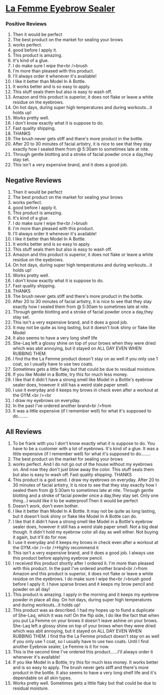# [La Femme Eyebrow Sealer](https://products.checkmycream.com/products/La-Femme-Eyebrow-Sealer.html)

### Positive Reviews

<ol>
      <li>Then it would be perfect</li>
      <li>The best product on the market for sealing your brows</li>
      <li>works perfect.  </li>
      <li>good before I apply it.  </li>
      <li>This product is amazing.</li>
      <li>It&#x27;s kind of a glue.</li>
      <li>I do make sure I wipe the&lt;br /&gt;brush</li>
      <li>I&#x27;m more than pleased with this product.  </li>
      <li>I&#x27;ll always order it whenever it&#x27;s available!</li>
      <li>I like it better than Model In A Bottle.  </li>
      <li>It works better and is so easy to apply.  </li>
      <li>This stuff seals them but also is easy to wash off.  </li>
      <li>Amazon and this product is superior, it does not flake or leave a white residue on the eyebrows.  </li>
      <li>On hot days, during super high temperatures and during workouts...it holds up!</li>
      <li>Works pretty well.  </li>
      <li>I don&#x27;t know exactly what it is suppose to do.</li>
      <li>Fast quality shipping.  </li>
      <li>THANKS</li>
      <li>The brush never gets stiff and there&#x27;s more product in the bottle.  </li>
      <li>After 20 to 30 minutes of facial artistry, it is nice to see that they stay exactly how I sealed them from @ 5:30am to sometimes late at nite.</li>
      <li>Through gentle blotting and a stroke of facial powder once a day,they stay set.</li>
      <li>This isn&#x27;t a very expensive brand, and it does a good job.  </li>
</ol>


<h2>Negative Reviews</h2>
<ol>
<li> Then it would be perfect</li>
<li> The best product on the market for sealing your brows</li>
<li> works perfect.  </li>
<li> good before I apply it.  </li>
<li> This product is amazing.</li>
<li> It&#x27;s kind of a glue.</li>
<li> I do make sure I wipe the&lt;br /&gt;brush</li>
<li> I&#x27;m more than pleased with this product.  </li>
<li> I&#x27;ll always order it whenever it&#x27;s available!</li>
<li> I like it better than Model In A Bottle.  </li>
<li> It works better and is so easy to apply.  </li>
<li> This stuff seals them but also is easy to wash off.  </li>
<li> Amazon and this product is superior, it does not flake or leave a white residue on the eyebrows.  </li>
<li> On hot days, during super high temperatures and during workouts...it holds up!</li>
<li> Works pretty well.  </li>
<li> I don&#x27;t know exactly what it is suppose to do.</li>
<li> Fast quality shipping.  </li>
<li> THANKS</li>
<li> The brush never gets stiff and there&#x27;s more product in the bottle.  </li>
<li> After 20 to 30 minutes of facial artistry, it is nice to see that they stay exactly how I sealed them from @ 5:30am to sometimes late at nite.</li>
<li> Through gentle blotting and a stroke of facial powder once a day,they stay set.</li>
<li> This isn&#x27;t a very expensive brand, and it does a good job.  </li>
<li> It may not be quite as long lasting, but it doesn&#x27;t look shiny or flake like Model</li>
<li> It also seems to have a very long shelf life</li>
<li> She-Laq left a glossy shine on top of your brows when they were dried which was abit annoying, but it stayed on ALL DAY EVEN WHEN RUBBING THEM.</li>
<li> I find tha the La Femme product doesn&#x27;t stay on as well if you only use 1 coat, so I usually have to use two coats.</li>
<li> Sometimes gets a little flaky but that could be due to residual moisture.</li>
<li> If you like Model in a Bottle, try this for much less money.  </li>
<li> I like that it didn&#x27;t have a strong smell like Model in a Bottle&#x27;s eyebrow sealer does, however it still has a weird stale paper smell.</li>
<li> I use it everyday and it keeps my brows in check even after a workout at the GYM.&lt;br /&gt;&lt;br</li>
<li> I draw my eyebrows on everyday.</li>
<li> In the past I&#x27;ve ordered another brand&lt;br /&gt;from</li>
<li> It was a little expensive (if I remember well) for what it&#x27;s supposed to do........</li>
</ol>

<h2>All Reviews</h2>

<ol>
    <li> To be frank with you I don&#x27;t know exactly what it is suppose to do. You have to be a customer with a lot of eyebrows. It&#x27;s kind of a glue. It was a little expensive (if I remember well) for what it&#x27;s supposed to do........</li>
    <li> The best product on the market for sealing your brows</li>
    <li> works perfect.  And I do not go out of the house without my eyebrows on.  And now they don&#x27;t just blow away the color.  This stuff seals them but also is easy to wash off.  Fast quality shipping.  THANKS</li>
    <li> This product is a god send. I draw my eyebrows on everyday. After 20 to 30 minutes of facial artistry, it is nice to see that they stay exactly how I sealed them from @ 5:30am to sometimes late at nite. Through gentle blotting and a stroke of facial powder once a day,they stay set. Only one thing...I would like it to be waterproof.Then it would be perfect</li>
    <li> Doesn&#x27;t work, don&#x27;t even bother.</li>
    <li> I like it better than Model In A Bottle.  It may not be quite as long lasting, but it doesn&#x27;t look shiny or flake like Model In A Bottle can do.</li>
    <li> I like that it didn&#x27;t have a strong smell like Model in a Bottle&#x27;s eyebrow sealer does, however it still has a weird stale paper smell. Not a big deal though. It didn&#x27;t hold my eyebrow color all day as well either. Not buying it again, but it&#x27;ll do for now.</li>
    <li> I use it everyday and it keeps my brows in check even after a workout at the GYM.&lt;br /&gt;&lt;br /&gt;Highly recommend it</li>
    <li> This isn&#x27;t a very expensive brand, and it does a good job.  I always use this product before applying eyebrow pencil.</li>
    <li> I received this product shortly after I ordered it.  I&#x27;m more than pleased with this product.  In the past I&#x27;ve ordered another brand&lt;br /&gt;from Amazon and this product is superior, it does not flake or leave a white residue on the eyebrows.  I do make sure I wipe the&lt;br /&gt;brush good before I apply it.  I have sparse brows and it keeps my brow pencil and powder on all day!</li>
    <li> This product is amazing. I apply in the morning and it keeps my eyebrow powder in place all day. On hot days, during super high temperatures and during workouts...it holds up!</li>
    <li> This product was as described.  I had my hopes up to fiund a duplicate of She-Laq,  which it was not! On the flip side, I do like the fact that when you put  La Femme on your brows it doesn&#x27;t leave ashine on your brows.  She-Laq left a glossy shine on top of your brows when they were dried which was abit annoying, but it stayed on ALL DAY EVEN WHEN RUBBING THEM. I find tha the La Femme product doesn&#x27;t stay on as well if you only use 1 coat, so I usually have to use two coats. Until I find another Eyebrow sealer, Le Femme is it for now.</li>
    <li> This is the second time I&#x27;ve ordered this product......I&#x27;ll always order it whenever it&#x27;s available!</li>
    <li> If you like Model in a Bottle, try this for much less money.  It works better and is so easy to apply.  The brush never gets stiff and there&#x27;s more product in the bottle.  It also seems to have a very long shelf life and it&#x27;s dependable on all skin types.</li>
    <li> Works pretty well.  Sometimes gets a little flaky but that could be due to residual moisture.</li>
</ol>




